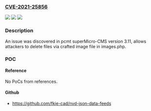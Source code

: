 ### [CVE-2021-25856](https://cve.mitre.org/cgi-bin/cvename.cgi?name=CVE-2021-25856)
![](https://img.shields.io/static/v1?label=Product&message=n%2Fa&color=blue)
![](https://img.shields.io/static/v1?label=Version&message=n%2Fa&color=blue)
![](https://img.shields.io/static/v1?label=Vulnerability&message=n%2Fa&color=brighgreen)

### Description

An issue was discovered in pcmt superMicro-CMS version 3.11, allows attackers to delete files via crafted image file in images.php.

### POC

#### Reference
No PoCs from references.

#### Github
- https://github.com/fkie-cad/nvd-json-data-feeds

